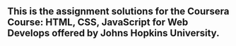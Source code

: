 ## This is the assignment solutions for the Coursera Course: HTML, CSS, JavaScript for Web Develops offered by Johns Hopkins University.


